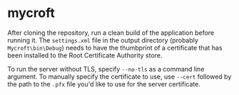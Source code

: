 mycroft
=======

After cloning the repository, run a clean build of the application before
running it. The `settings.xml` file in the output directory (probably
`Mycroft\bin\Debug`) needs to have the thumbprint of a certificate that has
been installed to the Root Certificate Authority store.

To run the server without TLS, specify `--no-tls` as a command line argument.
To manually specify the certificate to use, use `--cert` followed by the path
to the `.pfx` file you'd like to use for the server certificate.
